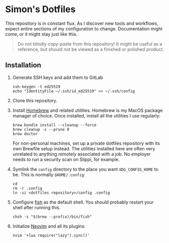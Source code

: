 # Simon's Dotfiles

This repository is in constant flux. As I discover new tools and workflows,
expect entire sections of my configuration to change. Documentation might come,
or it might stay just like this.

> Do not blindly copy-paste from this repository! It might be useful as a
> reference, but should not be viewed as a finished or polished product.

## Installation

 1. Generate SSH keys and add them to GitLab

    ```shell
    ssh-keygen -t ed25519
    echo "IdentityFile ~/.ssh/id_ed25519" >> ~/.ssh/config
    ```

 1. Clone this repository.

 1. Install [Homebrew] and related utilities. Homebrew is my MacOS package
    manager of choice. Once installed, install all the utilities I use
    regularly:

    ```shell
    brew bundle install --cleanup --force
    brew cleanup -s --prune 0
    brew doctor
    ```

    For non-personal machines, set up a private dotfiles repository with its own
    Brewfile setup instead. The utilities installed here are often very
    unrelated to anything remotely associated with a job. No employer needs to
    run a security scan on Slippi, for example.

 1. Symlink the `config` directory to the place you want `XDG_CONFIG_HOME` to
    be. This is normally `$HOME/.config`:

    ```shell
    cd
    rm -r .config
    ln -si <dotfiles repository>/config .config
    ```

 1. Configure [fish] as the default shell. You should probably restart your
    shell after running this.

    ```shell
    chsh -s "$(brew --prefix)/bin/fish"
    ```

 1. Initialize [Neovim] and all its plugins:

    ```shell
    nvim '+lua require("lazy").sync()'
    ```

[Alacritty]: https://alacritty.org
[fish]: https://fishshell.com
[Homebrew]: https://brew.sh
[Neovim]: https://neovim.io
